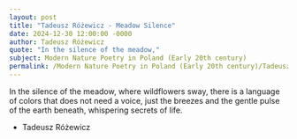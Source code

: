 ```yaml
---
layout: post
title: "Tadeusz Różewicz - Meadow Silence"
date: 2024-12-30 12:00:00 -0000
author: Tadeusz Różewicz
quote: "In the silence of the meadow,"
subject: Modern Nature Poetry in Poland (Early 20th century)
permalink: /Modern Nature Poetry in Poland (Early 20th century)/Tadeusz Różewicz/Tadeusz Różewicz - Meadow Silence
---
```


In the silence of the meadow,
where wildflowers sway,
there is a language of colors
that does not need a voice,
just the breezes
and the gentle pulse
of the earth beneath,
whispering secrets of life.


- Tadeusz Różewicz
